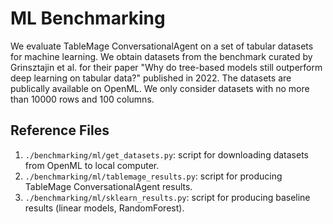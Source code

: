# ML Benchmarking

We evaluate TableMage ConversationalAgent on a set of tabular datasets for machine learning.
We obtain datasets from the benchmark curated by Grinsztajin et al. for their paper
"Why do tree-based models still outperform deep learning on tabular data?" published in 2022.
The datasets are publically available on OpenML. 
We only consider datasets with no more than 10000 rows and 100 columns.

## Reference Files

1. `./benchmarking/ml/get_datasets.py`: script for downloading datasets from OpenML to local computer.
2. `./benchmarking/ml/tablemage_results.py`: script for producing TableMage ConversationalAgent results.
3. `./benchmarking/ml/sklearn_results.py`: script for producing baseline results (linear models, RandomForest).


